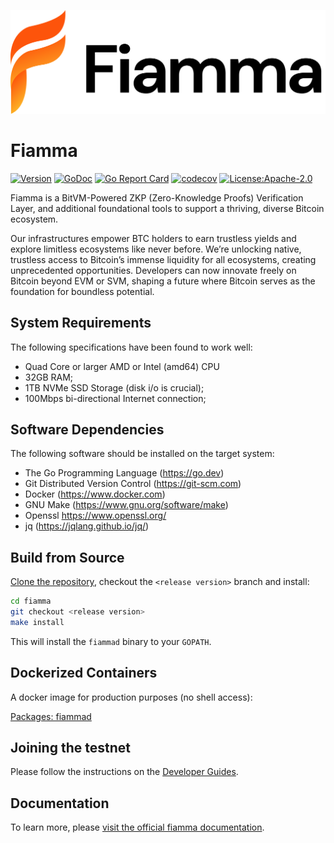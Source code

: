 ![](https://github.com/fiamma-chain/fiamma/blob/main/banner.png)

# Fiamma

[![Version](https://img.shields.io/github/v/tag/fiamma-chain/fiamma.svg?sort=semver&style=flat-square)](https://github.com/fiamma-chain/fiamma/releases/latest)
[![GoDoc](https://img.shields.io/badge/godoc-reference-blue?style=flat-square&logo=go)](https://pkg.go.dev/github.com/fiamma-chain/fiamma)
[![Go Report Card](https://goreportcard.com/badge/github.com/fiamma-chain/fiamma)](https://goreportcard.com/report/github.com/fiamma-chain/fiamma)
[![codecov](https://codecov.io/gh/fiamma-chain/fiamma/branch/master/graph/badge.svg)](https://codecov.io/gh/fiamma-chain/fiamma)
[![License:Apache-2.0](https://img.shields.io/github/license/fiamma-chain/fiamma.svg?style=flat-square)](https://github.com/fiamma-chain/fiamma/LICENSE)

Fiamma is a BitVM-Powered ZKP (Zero-Knowledge Proofs) Verification Layer, and additional foundational tools to support a thriving, diverse Bitcoin ecosystem.

Our infrastructures empower BTC holders to earn trustless yields and explore limitless ecosystems like never before. We’re unlocking native, trustless access to Bitcoin’s immense liquidity for all ecosystems, creating unprecedented opportunities. Developers can now innovate freely on Bitcoin beyond EVM or SVM, shaping a future where Bitcoin serves as the foundation for boundless potential.


## System Requirements

The following specifications have been found to work well:

- Quad Core or larger AMD or Intel (amd64) CPU
- 32GB RAM;
- 1TB NVMe SSD Storage (disk i/o is crucial);
- 100Mbps bi-directional Internet connection;

## Software Dependencies

The following software should be installed on the target system:

- The Go Programming Language (<https://go.dev>)
- Git Distributed Version Control (<https://git-scm.com>)
- Docker (<https://www.docker.com>)
- GNU Make (<https://www.gnu.org/software/make>)
- Openssl <https://www.openssl.org/>
- jq (https://jqlang.github.io/jq/)


## Build from Source

[Clone the repository](https://github.com/fiamma-chain/fiamma), checkout the `<release version>` branch and install:

```sh
cd fiamma
git checkout <release version>
make install
```

This will install the `fiammad` binary to your `GOPATH`.

## Dockerized Containers

A docker image for production purposes (no shell access):

[Packages: fiammad](https://github.com/fiamma-chain/fiamma/pkgs/container/fiamma)


## Joining the testnet

Please follow the instructions on the [Developer Guides](https://docs.fiammachain.io/developer-guides/set-up-a-node).


## Documentation

To learn more, please [visit the official fiamma documentation](https://docs.fiammachain.io).

